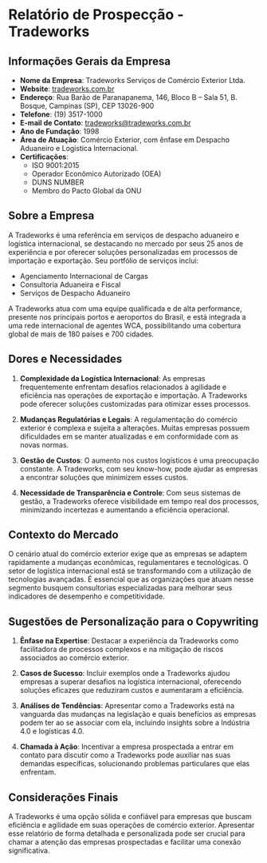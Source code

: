 # Relatório de Prospecção - Tradeworks

## Informações Gerais da Empresa

- **Nome da Empresa**: Tradeworks Serviços de Comércio Exterior Ltda.
- **Website**: [tradeworks.com.br](http://www.tradeworks.com.br/)
- **Endereço**: Rua Barão de Paranapanema, 146, Bloco B – Sala 51, B. Bosque, Campinas (SP), CEP 13026-900
- **Telefone**: (19) 3517-1000
- **E-mail de Contato**: tradeworks@tradeworks.com.br
- **Ano de Fundação**: 1998
- **Área de Atuação**: Comércio Exterior, com ênfase em Despacho Aduaneiro e Logística Internacional.
- **Certificações**:
  - ISO 9001:2015
  - Operador Econômico Autorizado (OEA)
  - DUNS NUMBER
  - Membro do Pacto Global da ONU

## Sobre a Empresa

A Tradeworks é uma referência em serviços de despacho aduaneiro e logística internacional, se destacando no mercado por seus 25 anos de experiência e por oferecer soluções personalizadas em processos de importação e exportação. Seu portfólio de serviços inclui:

- Agenciamento Internacional de Cargas
- Consultoria Aduaneira e Fiscal
- Serviços de Despacho Aduaneiro

A Tradeworks atua com uma equipe qualificada e de alta performance, presente nos principais portos e aeroportos do Brasil, e está integrada a uma rede internacional de agentes WCA, possibilitando uma cobertura global de mais de 180 países e 700 cidades.

## Dores e Necessidades

1. **Complexidade da Logística Internacional**: As empresas frequentemente enfrentam desafios relacionados à agilidade e eficiência nas operações de exportação e importação. A Tradeworks pode oferecer soluções customizadas para otimizar esses processos.

2. **Mudanças Regulatórias e Legais**: A regulamentação do comércio exterior é complexa e sujeita a alterações. Muitas empresas possuem dificuldades em se manter atualizadas e em conformidade com as novas normas.

3. **Gestão de Custos**: O aumento nos custos logísticos é uma preocupação constante. A Tradeworks, com seu know-how, pode ajudar as empresas a encontrar soluções que minimizem esses custos.

4. **Necessidade de Transparência e Controle**: Com seus sistemas de gestão, a Tradeworks oferece visibilidade em tempo real dos processos, minimizando incertezas e aumentando a eficiência operacional.

## Contexto do Mercado

O cenário atual do comércio exterior exige que as empresas se adaptem rapidamente a mudanças econômicas, regulamentares e tecnológicas. O setor de logística internacional está se transformando com a utilização de tecnologias avançadas. É essencial que as organizações que atuam nesse segmento busquem consultorias especializadas para melhorar seus indicadores de desempenho e competitividade.

## Sugestões de Personalização para o Copywriting

1. **Ênfase na Expertise**: Destacar a experiência da Tradeworks como facilitadora de processos complexos e na mitigação de riscos associados ao comércio exterior.

2. **Casos de Sucesso**: Incluir exemplos onde a Tradeworks ajudou empresas a superar desafios na logística internacional, oferecendo soluções eficazes que reduziram custos e aumentaram a eficiência.

3. **Análises de Tendências**: Apresentar como a Tradeworks está na vanguarda das mudanças na legislação e quais benefícios as empresas podem ter ao se associar com ela, incluindo insights sobre a Indústria 4.0 e logísticas 4.0.

4. **Chamada à Ação**: Incentivar a empresa prospectada a entrar em contato para discutir como a Tradeworks pode auxiliar nas suas demandas específicas, solucionando problemas particulares que elas enfrentam.

## Considerações Finais

A Tradeworks é uma opção sólida e confiável para empresas que buscam eficiência e agilidade em suas operações de comércio exterior. Apresentar esse relatório de forma detalhada e personalizada pode ser crucial para chamar a atenção das empresas prospectadas e facilitar uma conexão significativa.